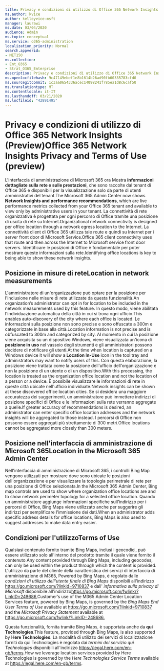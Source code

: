 ```yaml
---
title: Privacy e condizioni di utilizzo di Office 365 Network Insights (Preview)
ms.author: kvice
author: kelleyvice-msft
manager: laurawi
ms.date: 03/04/2020
audience: Admin
ms.topic: conceptual
ms.service: o365-administration
localization_priority: Normal
search.appverid:
- MET150
ms.collection:
- Ent_O365
- Strat_O365_Enterprise
description: Privacy e condizioni di utilizzo di Office 365 Network Insights (Preview)
ms.openlocfilehash: 9c47149ebef1e8b1614b26ad90fb60335783cfd0
ms.sourcegitcommit: 1c3aa0654336acec14098241f785ea1d8c6caf50
ms.translationtype: MT
ms.contentlocale: it-IT
ms.lasthandoff: 03/21/2020
ms.locfileid: "42891495"
---
```

# <a name="office-365-network-insights-privacy-and-terms-of-use-preview"></a><span data-ttu-id="3ff72-103">Privacy e condizioni di utilizzo di Office 365 Network Insights (Preview)</span><span class="sxs-lookup"><span data-stu-id="3ff72-103">Office 365 Network Insights Privacy and Terms of Use (preview)</span></span>

<span data-ttu-id="3ff72-104">L'interfaccia di amministrazione di Microsoft 365 ora Mostra **informazioni dettagliate sulla rete e sulle prestazioni**, che sono raccolte dal tenant di Office 365 e disponibili per la visualizzazione solo da parte di utenti amministrativi del tenant.</span><span class="sxs-lookup"><span data-stu-id="3ff72-104">The Microsoft 365 Admin Center now shows **Network Insights and performance recommendations**, which are live performance metrics collected from your Office 365 tenant and available to view only by administrative users in your tenant.</span></span> <span data-ttu-id="3ff72-105">La connettività di rete organizzativa è progettata per ogni percorso di Office tramite una posizione di uscita di rete su Internet.</span><span class="sxs-lookup"><span data-stu-id="3ff72-105">Organizational network connectivity is designed per office location through a network egress location to the Internet.</span></span> <span data-ttu-id="3ff72-106">La connettività client di Office 365 utilizza tale route e quindi su Internet per i server front door di Microsoft Service.</span><span class="sxs-lookup"><span data-stu-id="3ff72-106">Office 365 client connectivity uses that route and then across the Internet to Microsoft service front door servers.</span></span> <span data-ttu-id="3ff72-107">Identificare le posizioni di Office è fondamentale per poter mostrare queste informazioni sulla rete.</span><span class="sxs-lookup"><span data-stu-id="3ff72-107">Identifying office locations is key to being able to show these network insights.</span></span>

## <a name="location-in-network-measurements"></a><span data-ttu-id="3ff72-108">Posizione in misure di rete</span><span class="sxs-lookup"><span data-stu-id="3ff72-108">Location in network measurements</span></span>

<span data-ttu-id="3ff72-109">L'amministratore di un'organizzazione può optare per la posizione per l'inclusione nelle misure di rete utilizzate da questa funzionalità.</span><span class="sxs-lookup"><span data-stu-id="3ff72-109">An organization’s administrator can opt in for location to be included in the network measurements used by this feature.</span></span> <span data-ttu-id="3ff72-110">In questo modo, viene abilitata l'individuazione automatica della città in cui si trova ogni ufficio.</span><span class="sxs-lookup"><span data-stu-id="3ff72-110">This enables auto-discovery of the city where each office is located.</span></span> <span data-ttu-id="3ff72-111">Le informazioni sulla posizione non sono precise e sono offuscate a 300m e categorizzate in base alla città.</span><span class="sxs-lookup"><span data-stu-id="3ff72-111">Location information is not precise and is obfuscated to 300m and categorized by city.</span></span> <span data-ttu-id="3ff72-112">Al momento in cui la posizione viene acquisita su un dispositivo Windows, viene visualizzata un'icona di **posizione in uso** nel vassoio degli strumenti e gli amministratori possono decidere di notificare gli utenti.</span><span class="sxs-lookup"><span data-stu-id="3ff72-112">At the time when location is captured on a Windows device it will show a **Location In-Use** icon in the tool tray and administrators may want to notify users of this.</span></span> <span data-ttu-id="3ff72-113">Con questa elaborazione, la posizione viene trattata come la posizione dell'ufficio dell'organizzazione e non la posizione di un utente o di un dispositivo.</span><span class="sxs-lookup"><span data-stu-id="3ff72-113">With this processing, the location is treated as the organization office location and not the location of a person or a device.</span></span> <span data-ttu-id="3ff72-114">È possibile visualizzare le informazioni di rete in queste città ubicate nell'ufficio individuate.</span><span class="sxs-lookup"><span data-stu-id="3ff72-114">Network insights can be shown at these discovered office location cities.</span></span> <span data-ttu-id="3ff72-115">Se si desidera una maggiore accuratezza dei suggerimenti, un amministratore può immettere indirizzi di posizione specifici di Office e le informazioni sulla rete verranno aggregate a quelle.</span><span class="sxs-lookup"><span data-stu-id="3ff72-115">If greater accuracy of recommendations is desired, an administrator can enter specific office location addresses and the network insights will be aggregated to those instead.</span></span> <span data-ttu-id="3ff72-116">I percorsi di Office non possono essere aggregati più strettamente di 300 metri.</span><span class="sxs-lookup"><span data-stu-id="3ff72-116">Office locations cannot be aggregated more closely than 300 meters.</span></span>

## <a name="location-in-the-microsoft-365-admin-center"></a><span data-ttu-id="3ff72-117">Posizione nell'interfaccia di amministrazione di Microsoft 365</span><span class="sxs-lookup"><span data-stu-id="3ff72-117">Location in the Microsoft 365 Admin Center</span></span>

<span data-ttu-id="3ff72-118">Nell'interfaccia di amministrazione di Microsoft 365, i controlli Bing Map vengono utilizzati per mostrare dove sono ubicate le posizioni dell'organizzazione e per visualizzare la topologia perimetrale di rete per una posizione di Office selezionata.</span><span class="sxs-lookup"><span data-stu-id="3ff72-118">In the Microsoft 365 Admin Center, Bing map controls are used to show where organization office locations are and to show network perimeter topology for a selected office location.</span></span> <span data-ttu-id="3ff72-119">Quando un amministratore aggiunge informazioni specifiche sull'indirizzo per i percorsi di Office, Bing Maps viene utilizzato anche per suggerire gli indirizzi per semplificare l'immissione dei dati.</span><span class="sxs-lookup"><span data-stu-id="3ff72-119">When an administrator adds specific address details for office locations, Bing Maps is also used to suggest addresses to make data entry easier.</span></span>

## <a name="terms-of-use"></a><span data-ttu-id="3ff72-120">Condizioni per l'utilizzo</span><span class="sxs-lookup"><span data-stu-id="3ff72-120">Terms of Use</span></span>

<span data-ttu-id="3ff72-121">Qualsiasi contenuto fornito tramite Bing Maps, inclusi i geocodici, può essere utilizzato solo all'interno del prodotto tramite il quale viene fornito il contenuto.</span><span class="sxs-lookup"><span data-stu-id="3ff72-121">Any content provided through Bing Maps, including geocodes, can only be used within the product through which the content is provided.</span></span> <span data-ttu-id="3ff72-122">L'utilizzo da parte del cliente della caratteristica dei servizi di interfaccia di amministrazione di M365, Powered by Bing Maps, è regolato dalle _condizioni di utilizzo dell'utente finale di Bing Maps_ disponibili all'indirizzo <https://go.microsoft.com/?linkid=9710837> e dall' _informativa sulla privacy di Microsoft_ disponibile all'indirizzo<https://go.microsoft.com/fwlink/?LinkID=248686.></span><span class="sxs-lookup"><span data-stu-id="3ff72-122">Customer’s use of the M365 Admin Center Location Services feature, powered by Bing Maps, is governed by the _Bing Maps End User Terms of Use_ available at <https://go.microsoft.com/?linkid=9710837> and the _Microsoft Privacy Statement_ available at <https://go.microsoft.com/fwlink/?LinkID=248686.></span></span>

<span data-ttu-id="3ff72-123">Questa funzionalità, fornita tramite Bing Maps, è supportata anche da **qui Technologies**.</span><span class="sxs-lookup"><span data-stu-id="3ff72-123">This feature, provided through Bing Maps, is also supported by **Here Technologies**.</span></span> <span data-ttu-id="3ff72-124">La modalità di utilizzo dei servizi di localizzazione forniti da qui Technologies è regolata dai _termini del servizio qui Technologies_ disponibili all'indirizzo <https://legal.here.com/en-gb/terms>.</span><span class="sxs-lookup"><span data-stu-id="3ff72-124">How we leverage location services provided by Here Technologies is governed by the _Here Technologies Service Terms_ available at <https://legal.here.com/en-gb/terms>.</span></span>
